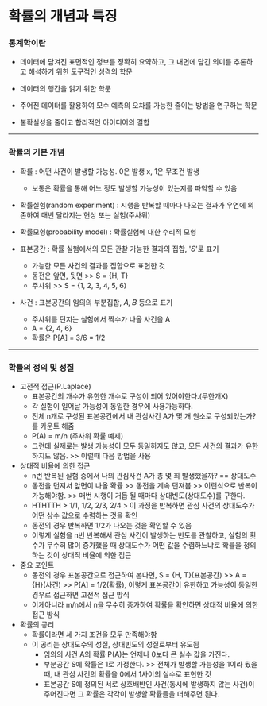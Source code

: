 # 확률의 개념과 특징



### 통계학이란

- 데이터에 담겨진 표면적인 정보를 정확히 요약하고, 그 내면에 담긴 의미를 추론하고 해석하기 위한 도구적인 성격의 학문

- 데이터의 행간을 읽기 위한 학문
- 주어진 데이터를 활용하여 모수 예측의 오차를 가능한 줄이는 방법을 연구하는 학문
- 불확실성을 줄이고 합리적인 아이디어의 결합



---



### 확률의 기본 개념

- 확률 : 어떤 사건이 발생할 가능성. 0은 발생 x, 1은 무조건 발생
  - 보통은 확률을 통해 어느 정도 발생할 가능성이 있는지를 파악할 수 있음

- 확률실험(random experiment) : 시행을 반복할 때마다 나오는 결과가 우연에 의존하여 매번 달라지는 현상 또는 실험(주사위)
- 확률모형(probability model) : 확률실험에 대한 수리적 모형
- 표본공간 : 확률 실험에서의 모든 관찰 가능한 결과의 집합, '𝑆'로 표기
  - 가능한 모든 사건의 결과를 집합으로 표현한 것
  - 동전은 앞면, 뒷면 >> S = {H, T}
  - 주사위 >> S = {1, 2, 3, 4, 5, 6}
- 사건 : 표본공간의 임의의 부분집합, 𝐴, 𝐵 등으로 표기
  - 주사위를 던지는 실험에서 짝수가 나올 사건을 A
  - A = {2, 4, 6}
  - 확률은 P[A] = 3/6 = 1/2



---



### 확률의 정의 및 성질

- 고전적 접근(P.Laplace)
  - 표본공간의 개수가 유한한 개수로 구성이 되어 있어야한다.(무한개X)
  - 각 실험이 일어날 가능성이 동일한 경우에 사용가능하다.
  - 전체 n개로 구성된 표본공간에서 내 관심사건 A가 몇 개 원소로 구성되었는가?를 카운트 해줌
  - P(A) = m/n (주사위 확률 예제)
  - 그런데 실제로는 발생 가능성이 모두 동일하지도 않고, 모든 사건의 결과가 유한하지도 않음. >> 이럴때 다음 방법을 사용
- 상대적 비율에 의한 접근
  - n번 반복된 실험 중에서 나의 관심사건 A가 총 몇 회 발생했을까? == 상대도수
  - 동전을 던져서 앞면이 나올 확률 >> 동전을 계속 던져봄 >> 이런식으로 반복이 가능해야함. >> 매번 시행이 거듭 될 때마다 상대빈도(상대도수)를 구한다. 
  - HTHTTH > 1/1, 1/2, 2/3, 2/4 > 이 과정을 반복하면 관심 사건의 상대도수가 어떤 상수 값으로 수렴하는 것을 확인
  - 동전의 경우 반복하면 1/2가 나오는 것을 확인할 수 있음
  - 이렇게 실험을 n번 반복해서 관심 사건이 발생하는 빈도를 관찰하고, 실험의 횟수가 무수히 많이 증가했을 때 상대도수가 어떤 값을 수렴하느냐로 확률을 정의하는 것이 상대적 비율에 의한 접근
- 중요 포인트
  - 동전의 경우 표본공간으로 접근하여 본다면, S = {H, T}(표본공간) >> A = {H}(사건) >> P[A] = 1/2(확률), 이렇게 표본공간이 유한하고 가능성이 동일한 경우로 접근하면 고전적 접근 방식
  - 이게아니라 m/n에서 n을 무수히 증가하여 확률을 확인하면 상대적 비율에 의한 접근 방식
- 확률의 공리
  - 확률이라면 세 가지 조건을 모두 만족해야함
  - 이 공리는 상대도수의 성질, 상대빈도의 성질로부터 유도됨
    - 임의의 사건 A의 확률 P(A)는 언제나 0보다 큰 실수 값을 가진다.
    - 부분공간 S에 확률은 1로 가정한다. >> 전체가 발생할 가능성을 1이라 뒀을 때, 내 관심 사건의 확률을 0에서 1사이의 실수로 표현한 것
    - 표본공간 S에 정의된 서로 상호배반인 사건(동시에 발생하지 않는 사건)이 주어진다면 그 확률은 각각이 발생할 확률들을 더해주면 된다.



